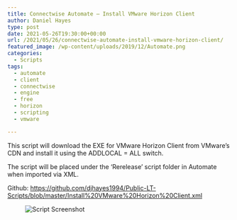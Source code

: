 ```yaml
---
title: Connectwise Automate – Install VMware Horizon Client
author: Daniel Hayes
type: post
date: 2021-05-26T19:30:00+00:00
url: /2021/05/26/connectwise-automate-install-vmware-horizon-client/
featured_image: /wp-content/uploads/2019/12/Automate.png
categories:
  - Scripts
tags:
  - automate
  - client
  - connectwise
  - engine
  - free
  - horizon
  - scripting
  - vmware

---
```

This script will download the EXE for VMware Horizon Client from VMware’s CDN and install it using the ADDLOCAL = ALL switch.

The script will be placed under the ‘Rerelease’ script folder in Automate when imported via XML.

Github: <a href="https://github.com/djhayes1994/Public-LT-Scripts/blob/master/Install%20VMware%20Horizon%20Client.xml" target="_blank" rel="noreferrer noopener">https://github.com/djhayes1994/Public-LT-Scripts/blob/master/Install%20VMware%20Horizon%20Client.xml</a><figure class="wp-block-image size-large">

![Script Screenshot](/vmwarehorizonscript.png)
